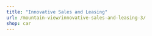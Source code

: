 ```yaml
---
title: "Innovative Sales and Leasing"
url: /mountain-view/innovative-sales-and-leasing-3/
shop: car
---
```

